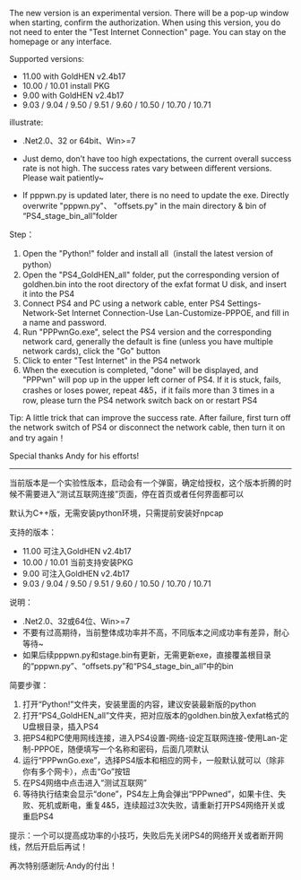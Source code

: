 The new version is an experimental version. There will be a pop-up window when starting, confirm the authorization. When using this version, you do not need to enter the "Test Internet Connection" page. You can stay on the homepage or any interface.

Supported versions:
- 11.00 with GoldHEN v2.4b17
- 10.00 / 10.01 install PKG
- 9.00 with GoldHEN v2.4b17
- 9.03 / 9.04 / 9.50 / 9.51 / 9.60 / 10.50 / 10.70 / 10.71

illustrate:
- .Net2.0、32 or 64bit、Win>=7 

- Just demo, don’t have too high expectations, the current overall success rate is not high. The success rates vary between different versions. Please wait patiently~

- If pppwn.py is updated later, there is no need to update the exe. Directly overwrite "pppwn.py"、 "offsets.py" in the main directory & bin of “PS4_stage_bin_all”folder

Step：
1. Open the "Python!" folder and install all（install the latest version of python）
2. Open the "PS4_GoldHEN_all" folder, put the corresponding version of goldhen.bin into the root directory of the exfat format U disk, and insert it into the PS4
3. Connect PS4 and PC using a network cable, enter PS4 Settings-Network-Set Internet Connection-Use Lan-Customize-PPPOE, and fill in a name and password.
4. Run "PPPwnGo.exe", select the PS4 version and the corresponding network card, generally the default is fine (unless you have multiple network cards), click the "Go" button
5. Click to enter "Test Internet" in the PS4 network
6. When the execution is completed, "done" will be displayed, and "PPPwn" will pop up in the upper left corner of PS4. If it is stuck, fails, crashes or loses power, repeat 4&5，if it fails more than 3 times in a row, please  turn the PS4 network switch back on or restart PS4

Tip: A little trick that can improve the success rate. After failure, first turn off the network switch of PS4 or disconnect the network cable, then turn it on and try again！

Special thanks Andy for his efforts!



----------------------------------------------------------------------------------------
当前版本是一个实验性版本，启动会有一个弹窗，确定给授权，这个版本折腾的时候不需要进入“测试互联网连接”页面，停在首页或者任何界面都可以

默认为C++版，无需安装python环境，只需提前安装好npcap

支持的版本：
- 11.00 可注入GoldHEN v2.4b17
- 10.00 / 10.01 当前支持安装PKG
- 9.00 可注入GoldHEN v2.4b17
- 9.03 / 9.04 / 9.50 / 9.51 / 9.60 / 10.50 / 10.70 / 10.71

说明：
- .Net2.0、32或64位、Win>=7 
- 不要有过高期待，当前整体成功率并不高，不同版本之间成功率有差异，耐心等待~
- 如果后续pppwn.py和stage.bin有更新，无需更新exe，直接覆盖根目录的“pppwn.py”、“offsets.py”和“PS4_stage_bin_all”中的bin

简要步骤：
1. 打开“Python!”文件夹，安装里面的内容，建议安装最新版的python
2. 打开“PS4_GoldHEN_all”文件夹，把对应版本的goldhen.bin放入exfat格式的U盘根目录，插入PS4
3. 把PS4和PC使用网线连接，进入PS4设置-网络-设定互联网连接-使用Lan-定制-PPPOE，随便填写一个名称和密码，后面几项默认
4. 运行“PPPwnGo.exe”，选择PS4版本和相应的网卡，一般默认就可以（除非你有多个网卡），点击“Go”按钮
5. 在PS4网络中点击进入“测试互联网”
6. 等待执行结束会显示“done”，PS4左上角会弹出“PPPwned”，如果卡住、失败、死机或断电，重复4&5，连续超过3次失败，请重新打开PS4网络开关或重启PS4

提示：一个可以提高成功率的小技巧，失败后先关闭PS4的网络开关或者断开网线，然后开启后再试！


再次特别感谢阮·Andy的付出！
